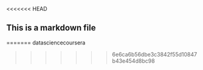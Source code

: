 <<<<<<< HEAD
## This is a markdown file
=======
datasciencecoursera
>>>>>>> 6e6ca6b56dbe3c3842f55d10847b43e454d8bc98
